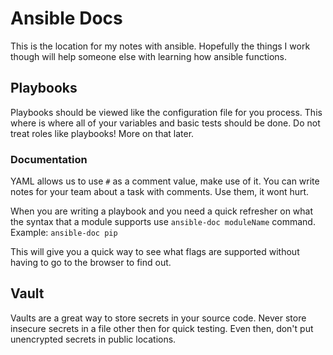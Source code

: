 # Ansible Docs

This is the location for my notes with ansible.  Hopefully the things I work though will help someone else with learning how ansible functions.

## Playbooks

Playbooks should be viewed like the configuration file for you process.  This where is where all of your variables and basic tests should be done.  Do not treat roles like playbooks!  More on that later.

### Documentation

YAML allows us to use `#` as a comment value, make use of it.  You can write notes for your team about a task with comments.  Use them, it wont hurt.  

When you are writing a playbook and you need a quick refresher on what the syntax that a module supports use `ansible-doc moduleName` command.  Example: `ansible-doc pip`  

This will give you a quick way to see what flags are supported without having to go to the browser to find out.

## Vault

Vaults are a great way to store secrets in your source code.  Never store insecure secrets in a file other then for quick testing.  Even then, don't put unencrypted secrets in public locations.


